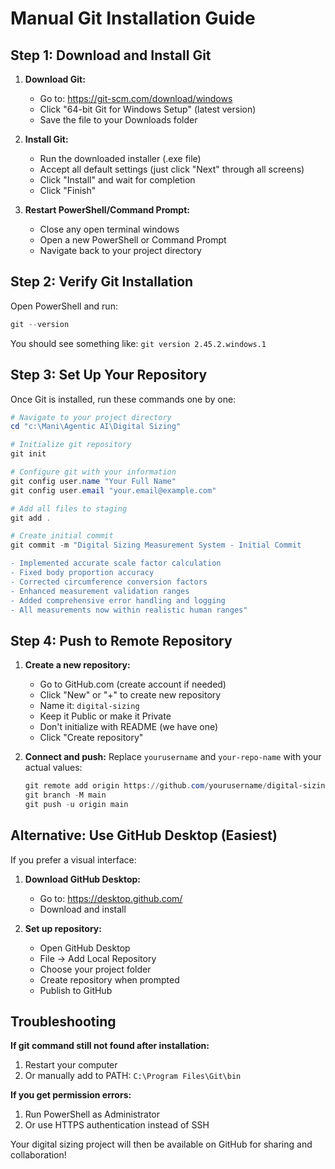 # Manual Git Installation Guide

## Step 1: Download and Install Git

1. **Download Git:**
   - Go to: https://git-scm.com/download/windows
   - Click "64-bit Git for Windows Setup" (latest version)
   - Save the file to your Downloads folder

2. **Install Git:**
   - Run the downloaded installer (.exe file)
   - Accept all default settings (just click "Next" through all screens)
   - Click "Install" and wait for completion
   - Click "Finish"

3. **Restart PowerShell/Command Prompt:**
   - Close any open terminal windows
   - Open a new PowerShell or Command Prompt
   - Navigate back to your project directory

## Step 2: Verify Git Installation

Open PowerShell and run:
```powershell
git --version
```
You should see something like: `git version 2.45.2.windows.1`

## Step 3: Set Up Your Repository

Once Git is installed, run these commands one by one:

```powershell
# Navigate to your project directory
cd "c:\Mani\Agentic AI\Digital Sizing"

# Initialize git repository
git init

# Configure git with your information
git config user.name "Your Full Name"
git config user.email "your.email@example.com"

# Add all files to staging
git add .

# Create initial commit
git commit -m "Digital Sizing Measurement System - Initial Commit

- Implemented accurate scale factor calculation
- Fixed body proportion accuracy
- Corrected circumference conversion factors
- Enhanced measurement validation ranges
- Added comprehensive error handling and logging
- All measurements now within realistic human ranges"
```

## Step 4: Push to Remote Repository

1. **Create a new repository:**
   - Go to GitHub.com (create account if needed)
   - Click "New" or "+" to create new repository
   - Name it: `digital-sizing`
   - Keep it Public or make it Private
   - Don't initialize with README (we have one)
   - Click "Create repository"

2. **Connect and push:**
   Replace `yourusername` and `your-repo-name` with your actual values:
   ```powershell
   git remote add origin https://github.com/yourusername/digital-sizing.git
   git branch -M main
   git push -u origin main
   ```

## Alternative: Use GitHub Desktop (Easiest)

If you prefer a visual interface:

1. **Download GitHub Desktop:**
   - Go to: https://desktop.github.com/
   - Download and install

2. **Set up repository:**
   - Open GitHub Desktop
   - File → Add Local Repository
   - Choose your project folder
   - Create repository when prompted
   - Publish to GitHub

## Troubleshooting

**If git command still not found after installation:**
1. Restart your computer
2. Or manually add to PATH: `C:\Program Files\Git\bin`

**If you get permission errors:**
1. Run PowerShell as Administrator
2. Or use HTTPS authentication instead of SSH

Your digital sizing project will then be available on GitHub for sharing and collaboration!
